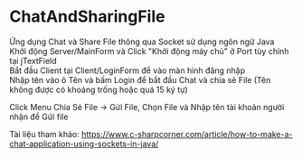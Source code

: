 # ChatAndSharingFile<br />

Ứng dụng Chat và Share File thông qua Socket sử dụng ngôn ngữ Java <br />
Khởi động Server/MainForm và Click "Khởi động máy chủ" ở Port tùy chỉnh tại jTextField<br />
Bắt đầu Client tại Client/LoginForm để vào màn hình đăng nhập<br />
Nhập tên vào ô Tên và bấm Login để bắt đầu Chat và chia sẻ File (Tên không được có khoảng trống hoặc quá 15 ký tự)<br />

Click Menu Chia Sẻ File -> Gửi File, Chọn File và Nhập tên tài khoản người nhận để Gửi file<br />

Tài liệu tham khảo:
https://www.c-sharpcorner.com/article/how-to-make-a-chat-application-using-sockets-in-java/
